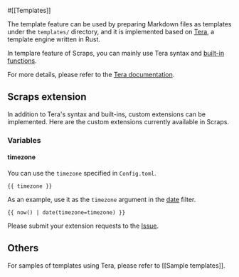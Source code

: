 #[[Templates]]

The template feature can be used by preparing Markdown files as templates under the `templates/` directory, and it is implemented based on [Tera](https://github.com/Keats/tera), a template engine written in Rust.

In templare feature of Scraps, you can mainly use Tera syntax and [built-in functions](https://keats.github.io/tera/docs/#built-in-functions).

For more details, please refer to the [Tera documentation](https://keats.github.io/tera/docs/).

## Scraps extension

In addition to Tera's syntax and built-ins, custom extensions can be implemented. Here are the custom extensions currently available in Scraps.

### Variables

#### timezone
You can use the `timezone` specified in `Config.toml`.

```
{{ timezone }}
```

As an example, use it as the `timezone` argument in the [date](https://keats.github.io/tera/docs/#date) filter.
```
{{ now() | date(timezone=timezone) }}
```

Please submit your extension requests to the [Issue](https://github.com/boykush/scraps/issues/new?template=enhancement-feature-template.md).

## Others
For samples of templates using Tera, please refer to [[Sample templates]].